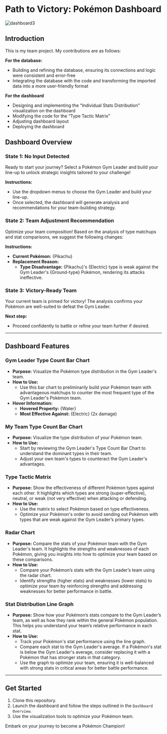 # Path to Victory: Pokémon Dashboard
![dashboard3](https://github.com/user-attachments/assets/20af3ee0-5e7c-4c35-89d0-8ac7cbca1ff2)

## Introduction
This is my team project. My contributions are as follows:

**For the database:**
- Building and refining the database, ensuring its connections and logic were consistent and error-free
- Integrating the database with the code and transforming the imported data into a more user-friendly format
  
**For the dashboard**
- Designing and implementing the “Individual Stats Distribution” visualization on the dashboard
- Modifying the code for the “Type Tactic Matrix”
- Adjusting dashboard layout
- Deploying the dashboard


## Dashboard Overview

### State 1: No Input Detected  
Ready to start your journey? Select a Pokémon Gym Leader and build your line-up to unlock strategic insights tailored to your challenge!

**Instructions:**
- Use the dropdown menus to choose the Gym Leader and build your line-up.
- Once selected, the dashboard will generate analysis and recommendations for your team-building strategy.

### State 2: Team Adjustment Recommendation 
Optimize your team composition! Based on the analysis of type matchups and stat comparisons, we suggest the following changes:

**Instructions:**
- **Current Pokémon:** {Pikachu}
- **Replacement Reason:**  
  - **Type Disadvantage:** {Pikachu}'s {Electric} type is weak against the Gym Leader's {Ground-type} Pokémon, rendering its attacks ineffective.

### State 3: Victory-Ready Team
Your current team is primed for victory! The analysis confirms your Pokémon are well-suited to defeat the Gym Leader.

**Next step:**
- Proceed confidently to battle or refine your team further if desired.

---

## Dashboard Features

### Gym Leader Type Count Bar Chart
- **Purpose:** Visualize the Pokémon type distribution in the Gym Leader's team.
- **How to Use:**
  - Use this bar chart to preliminarily build your Pokémon team with advantageous matchups to counter the most frequent type of the Gym Leader's Pokémon team.
- **Hover Information:**  
  - **Hovered Property:** {Water}  
  - **Most Effective Against:** {Electric} (2x damage)

### My Team Type Count Bar Chart
- **Purpose:** Visualize the type distribution of your Pokémon team.
- **How to Use:**
  - Start by reviewing the Gym Leader's Type Count Bar Chart to understand the dominant types in their team.
  - Adjust your own team's types to counteract the Gym Leader's advantages.

### Type Tactic Matrix
- **Purpose:** Show the effectiveness of different Pokémon types against each other. It highlights which types are strong (super-effective), neutral, or weak (not very effective) when attacking or defending.
- **How to Use:**
  - Use the matrix to select Pokémon based on type effectiveness.
  - Optimize your Pokémon's order to avoid sending out Pokémon with types that are weak against the Gym Leader’s primary types.

### Radar Chart
- **Purpose:** Compare the stats of your Pokémon team with the Gym Leader's team. It highlights the strengths and weaknesses of each Pokémon, giving you insights into how to optimize your team based on these comparisons.
- **How to Use:**
  - Compare your Pokémon’s stats with the Gym Leader’s team using the radar chart.
  - Identify strengths (higher stats) and weaknesses (lower stats) to optimize your team by reinforcing strengths and addressing weaknesses for better performance in battle.

### Stat Distribution Line Graph
- **Purpose:** Show how your Pokémon’s stats compare to the Gym Leader’s team, as well as how they rank within the general Pokémon population. This helps you understand your team’s relative performance in each stat.
- **How to Use:**
  - Track your Pokémon's stat performance using the line graph.
  - Compare each stat to the Gym Leader's average. If a Pokémon's stat is below the Gym Leader's average, consider replacing it with a Pokémon that has stronger stats in that category.
  - Use the graph to optimize your team, ensuring it is well-balanced with strong stats in critical areas for better battle performance.

---

## Get Started
1. Clone this repository.
2. Launch the dashboard and follow the steps outlined in the `Dashboard Overview`.
3. Use the visualization tools to optimize your Pokémon team.

Embark on your journey to become a Pokémon Champion!
